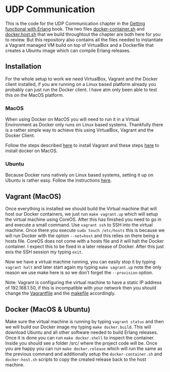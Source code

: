 UDP Communication
=================

This is the code for the UDP Communication chapter in the [Getting functional with Erlang](http://gettingfunctionalwitherlang.com/) book. The two files [docker-container.sh](https://github.com/gettingfunctionalwith/erlang-udp-communication/blob/master/docker-container.sh) and [docker.host.sh](https://github.com/gettingfunctionalwith/erlang-udp-communication/blob/master/docker-host.sh) that we build throughtout the chapter are both here for you to review. But this repository also contains all the files needed to instantiate a Vagrant managed VM build on top of VirtualBox and a Dockerfile that creates a Ubuntu image which can compile Erlang releases.

## Installation

For the whole setup to work we need VirtualBox, Vagrant and the Docker client installed, if you are running on a Linux based platform already you probably can just run the Docker client. I have atm only been able to test this on the MacOS platform.

### MacOS

When using Docker on MacOS you will need to run it in a Virtual Environment as Docker only runs on Linux based systems. Thankfully there is a rather simple way to achieve this using VirtualBox, Vagrant and the Docker Client.

Follow the steps described [here](http://docs.vagrantup.com/v2/installation/index.html) to install Vagrant and these steps [here](http://docs.docker.io/installation/mac/) to install docker on MacOS.

### Ubuntu

Because Docker runs natively on Linux based systems, setting it up on Ubuntu is rather easy. Follow the instructions [here](http://docs.docker.io/installation/ubuntulinux/).

## Vagrant (MacOS)

Once everything is installed we should build the Virtual machine that will host our Docker containers, we just run `make vagrant.up` which will setup the virtual machine using CoreOS. After this has finished you need to go in and execute a small command. Use `vagrant ssh` to SSH into the virtual machine. Once there you execute `sudo touch /etc/hosts` this is because we will run Docker with the option `--net=host` and this relies on there being a hosts file. CoreOS does not come with a hosts file and it will halt the Docker container. I expect this to be fixed in a later release of Docker. After this just exis the SSH session my typing `exit`.

Now we have a virtual machine running, you can easily stop it by typing `vagrant halt` and later start again my typing `make vagrant.up` note the only reason we use make here is so we don't forget the `--provision` option.

Note: Vagrant is configuring the virtual machine to have a static IP address of 192.168.1.50, if this is incompatible with your network then you should change the [Vagrantfile](https://github.com/gettingfunctionalwith/erlang-udp-communication/blob/master/Vagrantfile) and the [makefile](https://github.com/gettingfunctionalwith/erlang-udp-communication/blob/master/makefile) accordingly.

## Docker (MacOS & Ubuntu)

Make sure the virtual machine is running by typing `vagrant status` and then we will build our Docker image my typing `make docker.build`. This will download Ubuntu and all other software needed to build Erlang releases. Once it is done you can run `make docker.shell` to inspect the container. Inside you should see a folder /src/ where the project code will be. Once you are happy you can run `make docker.release` which will run the same as the previous command and additionally setup the `docker-container.sh` and `docker-host.sh` scripts to copy the created release back to the host machine.
